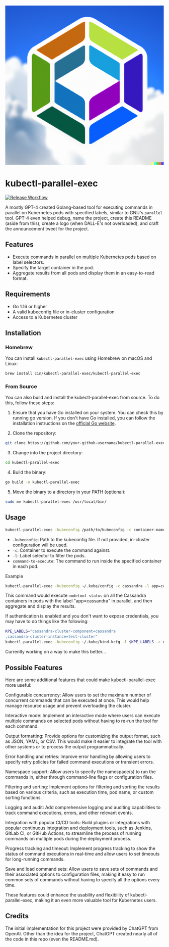 ![Project Logo](./assets/logo.png)
# kubectl-parallel-exec

[![Release Workflow](https://github.com/cin/kubectl-parallel-exec/actions/workflows/release.yml/badge.svg)](https://github.com/cin/kubectl-parallel-exec/actions/workflows/release.yml)

A mostly GPT-4 created Golang-based tool for executing commands in parallel on Kubernetes pods with specified labels, similar to GNU's `parallel` tool. GPT-4 even helped debug, name the project, create this README (aside from this), create a logo (when DALL-E's not overloaded), and craft the announcement tweet for the project.

## Features

- Execute commands in parallel on multiple Kubernetes pods based on label selectors.
- Specify the target container in the pod.
- Aggregate results from all pods and display them in an easy-to-read format.

## Requirements

- Go 1.16 or higher
- A valid kubeconfig file or in-cluster configuration
- Access to a Kubernetes cluster

## Installation

### Homebrew

You can install `kubectl-parallel-exec` using Homebrew on macOS and Linux:

```bash
brew install cin/kubectl-parallel-exec/kubectl-parallel-exec
```

### From Source

You can also build and install the kubectl-parallel-exec from source. To do this, follow these steps:

1. Ensure that you have Go installed on your system. You can check this by running go version. If you don't have Go installed, you can follow the installation instructions on the [official Go website](https://golang.org/doc/install).

2. Clone the repository:

```sh
git clone https://github.com/your-github-username/kubectl-parallel-exec.git
```

3. Change into the project directory:
```sh
cd kubectl-parallel-exec
```

4. Build the binary:
```sh
go build -o kubectl-parallel-exec
```

5. Move the binary to a directory in your PATH (optional):
```sh
sudo mv kubectl-parallel-exec /usr/local/bin/
```

## Usage
```sh
kubectl-parallel-exec -kubeconfig /path/to/kubeconfig -c container-name -l label-selector command-to-execute
```
- `-kubeconfig`: Path to the kubeconfig file. If not provided, in-cluster configuration will be used.
- `-c`: Container to execute the command against.
- `-l`: Label selector to filter the pods.
- `command-to-execute`: The command to run inside the specified container in each pod.

Example
```sh
kubectl-parallel-exec -kubeconfig ~/.kube/config -c cassandra -l app=cassandra nodetool status
```
This command would execute `nodetool status` on all the Cassandra containers in pods with the label "app=cassandra" in parallel, and then aggregate and display the results.

If authentication is enabled and you don't want to expose credentials, you may have to do things like the following:

```bash
KPE_LABELS="cassandra-cluster-component=cassandra
,cassandra-cluster-instance=test-cluster"
kubectl-parallel-exec -kubeconfig ~/.kube/kind-kcfg -l $KPE_LABELS -c cassandra -- bash -c 'nodetool --ssl -u $(cat /etc/cassandra-auth-config/admin-role) -pw $(cat /etc/cassandra-auth-config/admin-password) status'
```

Currently working on a way to make this better...

## Possible Features

Here are some additional features that could make kubectl-parallel-exec more useful:

Configurable concurrency: Allow users to set the maximum number of concurrent commands that can be executed at once. This would help manage resource usage and prevent overloading the cluster.

Interactive mode: Implement an interactive mode where users can execute multiple commands on selected pods without having to re-run the tool for each command.

Output formatting: Provide options for customizing the output format, such as JSON, YAML, or CSV. This would make it easier to integrate the tool with other systems or to process the output programmatically.

Error handling and retries: Improve error handling by allowing users to specify retry policies for failed command executions or transient errors.

Namespace support: Allow users to specify the namespace(s) to run the commands in, either through command-line flags or configuration files.

Filtering and sorting: Implement options for filtering and sorting the results based on various criteria, such as execution time, pod name, or custom sorting functions.

Logging and audit: Add comprehensive logging and auditing capabilities to track command executions, errors, and other relevant events.

Integration with popular CI/CD tools: Build plugins or integrations with popular continuous integration and deployment tools, such as Jenkins, GitLab CI, or GitHub Actions, to streamline the process of running commands on multiple pods during the deployment process.

Progress tracking and timeout: Implement progress tracking to show the status of command executions in real-time and allow users to set timeouts for long-running commands.

Save and load command sets: Allow users to save sets of commands and their associated options to configuration files, making it easy to run common sets of commands without having to specify all the options every time.

These features could enhance the usability and flexibility of kubectl-parallel-exec, making it an even more valuable tool for Kubernetes users.

## Credits
The initial implementation for this project were provided by ChatGPT from OpenAI. Other than the idea for the project, ChatGPT created nearly all of the code in this repo (even the README.md). 
